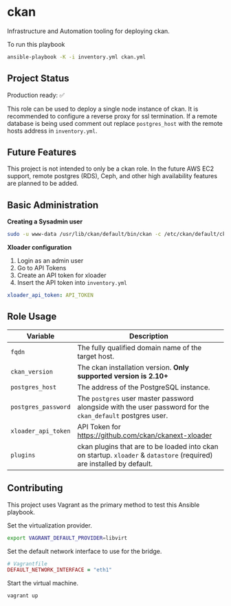 # ckan
Infrastructure and Automation tooling for deploying ckan.

To run this playbook

```bash
ansible-playbook -K -i inventory.yml ckan.yml
```

## Project Status

Production ready: ✅

This role can be used to deploy a single node instance of ckan. It is recommended to configure a reverse proxy for ssl termination. If a remote database is being used comment out replace `postgres_host` with the remote hosts address in `inventory.yml`.

## Future Features

This project is not intended to only be a ckan role. In the future AWS EC2 support, remote postgres (RDS), Ceph,  and other high availability features are planned to be added.

## Basic Administration
**Creating a Sysadmin user**
```bash
sudo -u www-data /usr/lib/ckan/default/bin/ckan -c /etc/ckan/default/ckan.ini sysadmin add admin name=admin
```
**Xloader configuration**
1. Login as an admin user
1. Go to API Tokens
1. Create an API token for xloader
2. Insert the API token into `inventory.yml`
```yml
xloader_api_token: API_TOKEN
```

## Role Usage
| Variable            | Description                                                                                                |
| ------------------- | ---------------------------------------------------------------------------------------------------------- |
| `fqdn` | The fully qualified domain name of the target host.                                                                     |
| `ckan_version` | The ckan installation version. **Only supported version is 2.10+**                                              |
| `postgres_host` | The address of the PostgreSQL instance.                                                                        |
| `postgres_password` | The `postgres` user master password alongside with the user password for the `ckan_default` postgres user. |
| `xloader_api_token` | API Token for https://github.com/ckan/ckanext-xloader                                                      |
| `plugins` | ckan plugins that are to be loaded into ckan on startup. `xloader` & `datastore` (required) are installed by default.|

## Contributing

This project uses Vagrant as the primary method to test this Ansible playbook.

Set the virtualization provider.
```bash
export VAGRANT_DEFAULT_PROVIDER=libvirt
```
Set the default network interface to use for the bridge.
```ruby
# Vagrantfile
DEFAULT_NETWORK_INTERFACE = "eth1"
```
Start the virtual machine.
```bash
vagrant up
```

